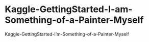 # Kaggle-GettingStarted-I-am-Something-of-a-Painter-Myself
Kaggle-GettingStarted-I’m-Something-of-a-Painter-Myself

